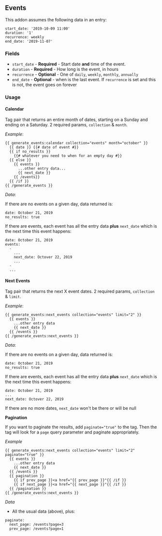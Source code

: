 ## Events

This addon assumes the following data in an entry:

```
start_date: '2019-10-09 11:00'
duration: '1'
recurrence: weekly
end_date: '2019-11-07'
```

### Fields

* `start_date` - **Required** - Start date **and** time of the event.
* `duration` - **Required** - How long is the event, in hours
* `recurrence` - **Optional** - One of `daily`, `weekly`, `monthly`, `annually`
* `end_date` - **Optional** - when is the last event. If `recurrence` is set and this is not, the event goes on forever

### Usage

#### Calendar

Tag pair that returns an entire month of dates, starting on a Sunday and ending on a Saturday. 2 required params, `collection` & `month`.

*Example*:

```
{{ generate_events:calendar collection="events" month="october" }}
  {{ date }} {{# date of event #}}
  {{ if no_results }}
    {{# whatever you need to when for an empty day #}}
  {{ else }}
    {{ events }}
      ...other entry data...
      {{ next_date }}
    {{ /events}}
  {{ /if }}
{{ /generate_events }}
```

*Data*:

If there are no events on a given day, data returned is:

```
date: October 21, 2019
no_results: true
```

If there are events, each event has all the entry data **plus** `next_date` which is the next time this event happens:

```
date: October 21, 2019
events:
  -
    ...
    next_date: Octover 22, 2019
    ...
  -
  ...
```

#### Next Events

Tag pair that returns the next X event dates. 2 required params, `collection` & `limit`.


*Example*:

```
{{ generate_events:next_events collection="events" limit="2" }}
  {{ events }}
    ...other entry data
    {{ next_date }}
  {{ /events }}
{{ /generate_events:next_events }}
```

*Data*:

If there are no events on a given day, data returned is:

```
date: October 21, 2019
no_results: true
```

If there are events, each event has all the entry data **plus** `next_date` which is the next time this event happens:

```
date: October 21, 2019
...
next_date: Octover 22, 2019
```

If there are no more dates, `next_date` won't be there or will be null

**Pagination**

If you want to paginate the results, add `paginate="true"` to the tag. Then the tag will look for a `page` query parameter and paginate appropriately.

*Example*
```
{{ generate_events:next_events collection="events" limit="2" paginate="true" }}
  {{ events }}
    ...other entry data
    {{ next_date }}
  {{ /events }}
  {{ pagination }}
    {{ if prev_page }}<a href="{{ prev_page }}"{{ /if }}
    {{ if next_page }}<a href="{{ next_page }}"{{ /if }}
  {{ /pagination }}
{{ /generate_events:next_events }}
```
*Data*

* All the usual data (above), plus:
```
paginate:
  next_page: /events?page=3
  prev_page: /events?page=1
```

